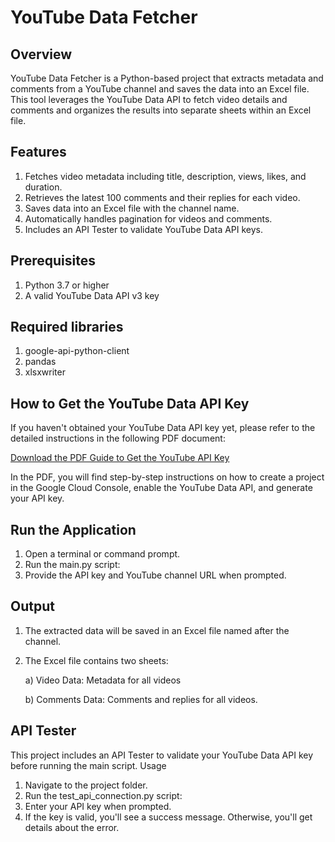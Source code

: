 # YouTube Data Fetcher
## Overview
YouTube Data Fetcher is a Python-based project that extracts metadata and comments from a YouTube channel and saves the data into an Excel file. This tool leverages the YouTube Data API to fetch video details and comments and organizes the results into separate sheets within an Excel file.
## Features
1.	Fetches video metadata including title, description, views, likes, and duration.
2.	Retrieves the latest 100 comments and their replies for each video.
3.	Saves data into an Excel file with the channel name.
4.	Automatically handles pagination for videos and comments.
5.	Includes an API Tester to validate YouTube Data API keys.

## Prerequisites
1. Python 3.7 or higher
2. A valid YouTube Data API v3 key

## Required libraries
1. google-api-python-client
2. pandas
3. xlsxwriter

## How to Get the YouTube Data API Key
If you haven't obtained your YouTube Data API key yet, please refer to the detailed instructions in the following PDF document:

[Download the PDF Guide to Get the YouTube API Key ](https://drive.google.com/file/d/1cJaf0NYpKfYKa12XfrFgCYlf9X61ssMs/view?usp=sharing)

In the PDF, you will find step-by-step instructions on how to create a project in the Google Cloud Console, enable the YouTube Data API, and generate your API key.

## Run the Application
1. Open a terminal or command prompt.
2. Run the main.py script:
3. Provide the API key and YouTube channel URL when prompted.

## Output
1)	The extracted data will be saved in an Excel file named after the channel.
2)	The Excel file contains two sheets:
   
    a)	Video Data: Metadata for all videos
   
    b)	Comments Data: Comments and replies for all videos.


## API Tester
This project includes an API Tester to validate your YouTube Data API key before running the main script.
Usage
1.	Navigate to the project folder.
2.	Run the test_api_connection.py script:
3.	Enter your API key when prompted.
4.	If the key is valid, you'll see a success message. Otherwise, you'll get details about the error.

